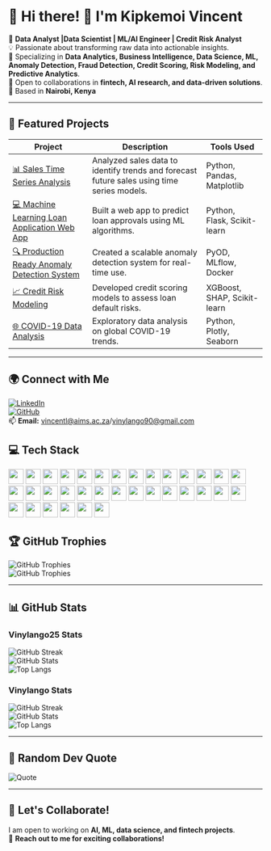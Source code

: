 # 💫 Hi there! 👋 I'm Kipkemoi Vincent  

🔭 **Data Analyst |Data Scientist | ML/AI Engineer | Credit Risk Analyst**  
💡 Passionate about transforming raw data into actionable insights.  
🚀 Specializing in **Data Analytics, Business Intelligence, Data Science, ML, Anomaly Detection, Fraud Detection, Credit Scoring, Risk Modeling,  and Predictive Analytics**.  
👯 Open to collaborations in **fintech, AI research, and data-driven solutions**.  
📍 Based in **Nairobi, Kenya**  

---

## 💼 Featured Projects  

| Project | Description | Tools Used |
|--------|-------------|------------|
| [📊 Sales Time Series Analysis](https://github.com/Vinylango25/Sales_Time_Series_Analysis) | Analyzed sales data to identify trends and forecast future sales using time series models. | Python, Pandas, Matplotlib |
| [💻 Machine Learning Loan Application Web App](https://github.com/Vinylango25/Machine_Learning_Loan_Application_Web_App) | Built a web app to predict loan approvals using ML algorithms. | Python, Flask, Scikit-learn |
| [🔍 Production Ready Anomaly Detection System](https://github.com/Vinylango25/Production_ready_anomaly_detection_system) | Created a scalable anomaly detection system for real-time use. | PyOD, MLflow, Docker |
| [📈 Credit Risk Modeling](https://github.com/Vinylango25/Credit_Risk_Modeling) | Developed credit scoring models to assess loan default risks. | XGBoost, SHAP, Scikit-learn |
| [🌐 COVID-19 Data Analysis](https://github.com/Vinylango25/COVID19_Data_Analysis) | Exploratory data analysis on global COVID-19 trends. | Python, Plotly, Seaborn |

---

## 🌍 Connect with Me  
[![LinkedIn](https://img.shields.io/badge/LinkedIn-blue?style=flat&logo=linkedin)](https://www.linkedin.com/in/kipkemoi-vincent-19307a94/)  
[![GitHub](https://img.shields.io/badge/GitHub-black?style=flat&logo=github)](https://github.com/Vinylango25?tab=repositories)   
📫 **Email:** vincentl@aims.ac.za/vinylango90@gmail.com

## 💻 Tech Stack  
<p align="left">
  <img src="https://img.shields.io/badge/Python-blue?style=flat&logo=python" height="30">
  <img src="https://img.shields.io/badge/R-lightgrey?style=flat&logo=r" height="30">
  <img src="https://img.shields.io/badge/SQL-orange?style=flat&logo=postgresql" height="30">
  <img src="https://img.shields.io/badge/TensorFlow-orange?style=flat&logo=tensorflow" height="30">
  <img src="https://img.shields.io/badge/PyTorch-red?style=flat&logo=pytorch" height="30">
  <img src="https://img.shields.io/badge/Scikit--Learn-yellow?style=flat&logo=scikit-learn" height="30">
  <img src="https://img.shields.io/badge/XGBoost-orange?style=flat&logo=xgboost" height="30">
  <img src="https://img.shields.io/badge/CatBoost-blue?style=flat&logo=catboost" height="30">
  <img src="https://img.shields.io/badge/LightGBM-green?style=flat&logo=lightgbm" height="30">
  <img src="https://img.shields.io/badge/Sktime-blue?style=flat" height="30">
  <img src="https://img.shields.io/badge/LSTM-red?style=flat" height="30">
  <img src="https://img.shields.io/badge/Django-green?style=flat&logo=django" height="30">
  <img src="https://img.shields.io/badge/Flask-black?style=flat&logo=flask" height="30">
  <img src="https://img.shields.io/badge/FastAPI-blue?style=flat&logo=fastapi" height="30">
  <img src="https://img.shields.io/badge/Docker-blue?style=flat&logo=docker" height="30">
  <img src="https://img.shields.io/badge/Kubernetes-darkblue?style=flat&logo=kubernetes" height="30">
  <img src="https://img.shields.io/badge/AWS-yellow?style=flat&logo=amazon-aws" height="30">
  <img src="https://img.shields.io/badge/Gurobi-red?style=flat" height="30">
  <img src="https://img.shields.io/badge/CPLEX-darkblue?style=flat" height="30">
  <img src="https://img.shields.io/badge/Power%20BI-yellow?style=flat&logo=power-bi" height="30">
  <img src="https://img.shields.io/badge/Tableau-blueviolet?style=flat&logo=tableau" height="30">
  <img src="https://img.shields.io/badge/Excel-green?style=flat&logo=microsoft-excel" height="30">
  <img src="https://img.shields.io/badge/STATA-blue?style=flat" height="30">
  <img src="https://img.shields.io/badge/Matlab-orange?style=flat&logo=mathworks" height="30">
  <img src="https://img.shields.io/badge/SPSS-lightblue?style=flat" height="30">
  <img src="https://img.shields.io/badge/Gretl-darkgreen?style=flat" height="30">
  <img src="https://img.shields.io/badge/Singular-purple?style=flat" height="30">
  <img src="https://img.shields.io/badge/Preset-black?style=flat" height="30">
  <img src="https://img.shields.io/badge/DBeaver-darkred?style=flat" height="30">
  <img src="https://img.shields.io/badge/SageMath-darkblue?style=flat" height="30">
  <img src="https://img.shields.io/badge/Git-black?style=flat&logo=git" height="30">
  <img src="https://img.shields.io/badge/LATEX-blue?style=flat&logo=latex" height="30">
  <img src="https://img.shields.io/badge/FLAML-orange?style=flat" height="30">
  <img src="https://img.shields.io/badge/Looker-purple?style=flat&logo=looker" height="30">
</p>

## 🏆 GitHub Trophies  
![GitHub Trophies](https://github-profile-trophy.vercel.app/?username=Vinylango25&theme=dracula)  
![GitHub Trophies](https://github-profile-trophy.vercel.app/?username=vinylango&theme=dracula) 

---



## 📊 GitHub Stats  

### **Vinylango25 Stats**  
![GitHub Streak](https://streak-stats.demolab.com/?user=Vinylango25&theme=dark&hide_border=false)  
![GitHub Stats](https://github-readme-stats.vercel.app/api?username=Vinylango25&show_icons=true&theme=dark)  
![Top Langs](https://github-readme-stats.vercel.app/api/top-langs/?username=Vinylango25&theme=dark&layout=compact)  

### **Vinylango Stats**  
![GitHub Streak](https://streak-stats.demolab.com/?user=vinylango&theme=dark&hide_border=false)  
![GitHub Stats](https://github-readme-stats.vercel.app/api?username=vinylango&show_icons=true&theme=dark)  
![Top Langs](https://github-readme-stats.vercel.app/api/top-langs/?username=vinylango&theme=dark&layout=compact)  

---

## 📜 Random Dev Quote  
![Quote](https://quotes-github-readme.vercel.app/api?type=horizontal)  

---

## 🚀 Let's Collaborate!  
I am open to working on **AI, ML, data science, and fintech projects**.  
💬 **Reach out to me for exciting collaborations!**  
